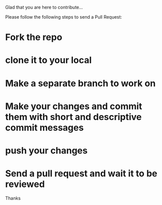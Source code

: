 Glad that you are here to contribute...

Please follow the following steps to send a Pull Request:
# Fork the repo
# clone it to your local
# Make a separate branch to work on
# Make your changes and commit them with short and descriptive commit messages
# push your changes 
# Send a pull request and wait it to be reviewed

Thanks